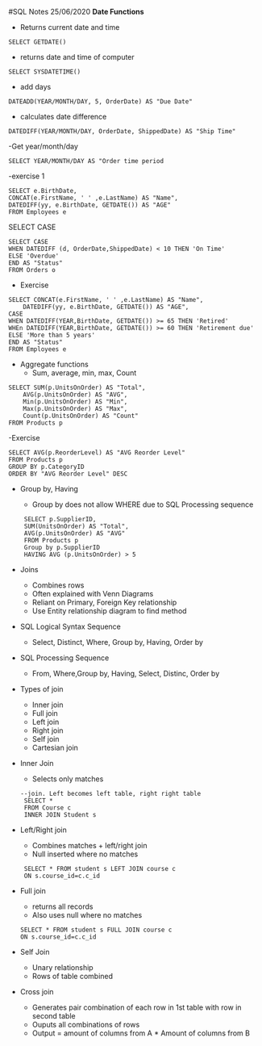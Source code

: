 #SQL Notes 25/06/2020
**Date Functions**
- Returns current date and time
````
SELECT GETDATE()
````
- returns date and time of computer
````
SELECT SYSDATETIME()
````
- add days 
````
DATEADD(YEAR/MONTH/DAY, 5, OrderDate) AS "Due Date"
````
- calculates date difference
````
DATEDIFF(YEAR/MONTH/DAY, OrderDate, ShippedDate) AS "Ship Time"
````
-Get year/month/day
````
SELECT YEAR/MONTH/DAY AS "Order time period
````
-exercise 1
````
SELECT e.BirthDate,
CONCAT(e.FirstName, ' ' ,e.LastName) AS "Name",
DATEDIFF(yy, e.BirthDate, GETDATE()) AS "AGE"
FROM Employees e
````
SELECT CASE
````
SELECT CASE
WHEN DATEDIFF (d, OrderDate,ShippedDate) < 10 THEN 'On Time'
ELSE 'Overdue'
END AS "Status"
FROM Orders o
````
- Exercise 
````
SELECT CONCAT(e.FirstName, ' ' ,e.LastName) AS "Name",
    DATEDIFF(yy, e.BirthDate, GETDATE()) AS "AGE",
CASE
WHEN DATEDIFF(YEAR,BirthDate, GETDATE()) >= 65 THEN 'Retired'
WHEn DATEDIFF(YEAR,BirthDate, GETDATE()) >= 60 THEN 'Retirement due'
ELSE 'More than 5 years'
END AS "Status"
FROM Employees e
````
- Aggregate functions
    - Sum, average, min, max, Count
````
SELECT SUM(p.UnitsOnOrder) AS "Total",
    AVG(p.UnitsOnOrder) AS "AVG",
    Min(p.UnitsOnOrder) AS "Min",
    Max(p.UnitsOnOrder) AS "Max",
    Count(p.UnitsOnOrder) AS "Count"
FROM Products p
````
-Exercise
````
SELECT AVG(p.ReorderLevel) AS "AVG Reorder Level"
FROM Products p
GROUP BY p.CategoryID
ORDER BY "AVG Reorder Level" DESC
````
- Group by, Having
   - Group by does not allow WHERE due to SQL Processing sequence
   ````
    SELECT p.SupplierID,
    SUM(UnitsOnOrder) AS "Total",
    AVG(p.UnitsOnOrder) AS "AVG"
    FROM Products p
    Group by p.SupplierID
    HAVING AVG (p.UnitsOnOrder) > 5
  ````
- Joins
   - Combines rows
   - Often explained with Venn Diagrams
   - Reliant on Primary, Foreign Key relationship
   - Use Entity relationship diagram to find method

- SQL Logical Syntax Sequence
    - Select, Distinct, Where, Group by, Having, Order by 

- SQL Processing Sequence
    - From, Where,Group by, Having, Select, Distinc, Order by
    
- Types of join
   - Inner join
   - Full join
   - Left join
   - Right join
   - Self join
   - Cartesian join

- Inner Join
   - Selects only matches
   ````
   --join. Left becomes left table, right right table
    SELECT *
    FROM Course c 
    INNER JOIN Student s
   ````
- Left/Right join
   - Combines matches + left/right join
   - Null inserted where no matches
   ````
    SELECT * FROM student s LEFT JOIN course c   
    ON s.course_id=c.c_id
    ````
- Full join
    - returns all records
    - Also uses null where no matches
    ````
    SELECT * FROM student s FULL JOIN course c   
    ON s.course_id=c.c_id
    ````
- Self Join
    - Unary relationship
    - Rows of table combined

- Cross join
    - Generates pair combination of each row in 1st table with row in second table
    - Ouputs all combinations of rows
    - Output = amount of columns from A * Amount of columns from B
    
